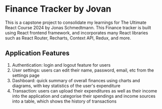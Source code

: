 # Finance Tracker by Jovan

This is a capstone project to consolidate my learnings for The Ultimate React Course 2024 by Jonas Schmedtmann. This Finance tracker is built using React frontend framework, and incorporates many React libraries such as React Router, Recharts, Context API, Redux, and more.

## Application Features

1. Authentication: login and logout feature for users
2. User settings: users can edit their name, password, email, etc from the settings page
3. Dashboard: quick summary of overall finances using charts and diagrams, with key statistics of the user's expenditure
4. Transaction: users can upload their expenditures as well as their income into the application and categorise their spendings and income sources into a table, which shows the history of transactions
